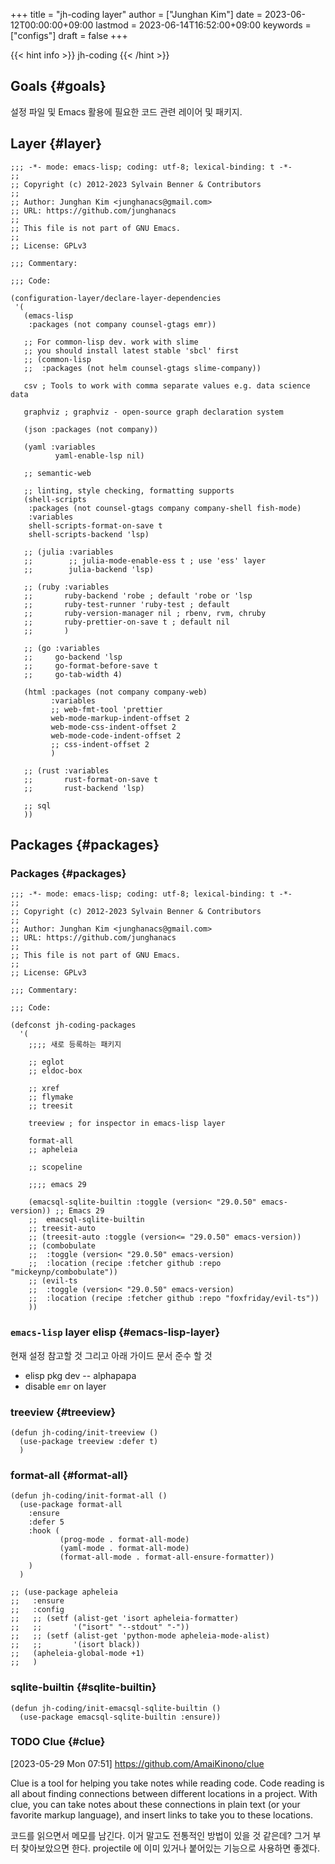 +++
title = "jh-coding layer"
author = ["Junghan Kim"]
date = 2023-06-12T00:00:00+09:00
lastmod = 2023-06-14T16:52:00+09:00
keywords = ["configs"]
draft = false
+++

{{< hint info >}}
jh-coding
{{< /hint >}}

<!--more-->


## Goals {#goals}

설정 파일 및 Emacs 활용에 필요한 코드 관련 레이어 및 패키지.


## Layer {#layer}

```elisp
;;; -*- mode: emacs-lisp; coding: utf-8; lexical-binding: t -*-
;;
;; Copyright (c) 2012-2023 Sylvain Benner & Contributors
;;
;; Author: Junghan Kim <junghanacs@gmail.com>
;; URL: https://github.com/junghanacs
;;
;; This file is not part of GNU Emacs.
;;
;; License: GPLv3

;;; Commentary:

;;; Code:

(configuration-layer/declare-layer-dependencies
 '(
   (emacs-lisp
    :packages (not company counsel-gtags emr))

   ;; For common-lisp dev. work with slime
   ;; you should install latest stable 'sbcl' first
   ;; (common-lisp
   ;;  :packages (not helm counsel-gtags slime-company))

   csv ; Tools to work with comma separate values e.g. data science data

   graphviz ; graphviz - open-source graph declaration system

   (json :packages (not company))

   (yaml :variables
          yaml-enable-lsp nil)

   ;; semantic-web

   ;; linting, style checking, formatting supports
   (shell-scripts
    :packages (not counsel-gtags company company-shell fish-mode)
    :variables
    shell-scripts-format-on-save t
    shell-scripts-backend 'lsp)

   ;; (julia :variables
   ;;        ;; julia-mode-enable-ess t ; use 'ess' layer
   ;;        julia-backend 'lsp)

   ;; (ruby :variables
   ;;       ruby-backend 'robe ; default 'robe or 'lsp
   ;;       ruby-test-runner 'ruby-test ; default
   ;;       ruby-version-manager nil ; rbenv, rvm, chruby
   ;;       ruby-prettier-on-save t ; default nil
   ;;       )

   ;; (go :variables
   ;;     go-backend 'lsp
   ;;     go-format-before-save t
   ;;     go-tab-width 4)

   (html :packages (not company company-web)
         :variables
         ;; web-fmt-tool 'prettier
         web-mode-markup-indent-offset 2
         web-mode-css-indent-offset 2
         web-mode-code-indent-offset 2
         ;; css-indent-offset 2
         )

   ;; (rust :variables
   ;;       rust-format-on-save t
   ;;       rust-backend 'lsp)

   ;; sql
   ))
```


## Packages {#packages}


### Packages {#packages}

```elisp
;;; -*- mode: emacs-lisp; coding: utf-8; lexical-binding: t -*-
;;
;; Copyright (c) 2012-2023 Sylvain Benner & Contributors
;;
;; Author: Junghan Kim <junghanacs@gmail.com>
;; URL: https://github.com/junghanacs
;;
;; This file is not part of GNU Emacs.
;;
;; License: GPLv3

;;; Commentary:

;;; Code:

(defconst jh-coding-packages
  '(
    ;;;; 새로 등록하는 패키지

    ;; eglot
    ;; eldoc-box

    ;; xref
    ;; flymake
    ;; treesit

    treeview ; for inspector in emacs-lisp layer

    format-all
    ;; apheleia

    ;; scopeline

    ;;;; emacs 29

    (emacsql-sqlite-builtin :toggle (version< "29.0.50" emacs-version)) ;; Emacs 29
    ;;  emacsql-sqlite-builtin
    ;; treesit-auto
    ;; (treesit-auto :toggle (version<= "29.0.50" emacs-version))
    ;; (combobulate
    ;;  :toggle (version< "29.0.50" emacs-version)
    ;;  :location (recipe :fetcher github :repo "mickeynp/combobulate"))
    ;; (evil-ts
    ;;  :toggle (version< "29.0.50" emacs-version)
    ;;  :location (recipe :fetcher github :repo "foxfriday/evil-ts"))
    ))
```


### `emacs-lisp` layer <span class="tag"><span class="elisp">elisp</span></span> {#emacs-lisp-layer}

현재 설정 참고할 것 그리고 아래 가이드 문서 준수 할 것

-   elisp pkg dev -- alphapapa
-   disable `emr` on layer


### treeview {#treeview}

```elisp
(defun jh-coding/init-treeview ()
  (use-package treeview :defer t)
  )
```


### format-all {#format-all}



```elisp
(defun jh-coding/init-format-all ()
  (use-package format-all
    :ensure
    :defer 5
    :hook (
           (prog-mode . format-all-mode)
           (yaml-mode . format-all-mode)
           (format-all-mode . format-all-ensure-formatter))
    )
  )

;; (use-package apheleia
;;   :ensure
;;   :config
;;   ;; (setf (alist-get 'isort apheleia-formatter)
;;   ;;       '("isort" "--stdout" "-"))
;;   ;; (setf (alist-get 'python-mode apheleia-mode-alist)
;;   ;;       '(isort black))
;;   (apheleia-global-mode +1)
;;   )
```


### sqlite-builtin {#sqlite-builtin}

```elisp
(defun jh-coding/init-emacsql-sqlite-builtin ()
  (use-package emacsql-sqlite-builtin :ensure))
```


### <span class="org-todo todo TODO">TODO</span> Clue {#clue}

<span class="timestamp-wrapper"><span class="timestamp">[2023-05-29 Mon 07:51]</span></span>
<https://github.com/AmaiKinono/clue>

Clue is a tool for helping you take notes while reading code.
Code reading is all about finding connections between different locations in a
project. With clue, you can take notes about these connections in plain text (or
your favorite markup language), and insert links to take you to these locations.

코드를 읽으면서 메모를 남긴다. 이거 말고도 전통적인 방법이 있을 것 같은데?
그거 부터 찾아보았으면 한다. projectile 에 이미 있거나 붙어있는 기능으로
사용하면 좋겠다.
